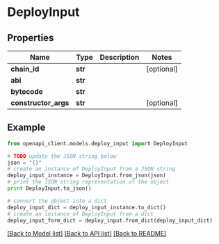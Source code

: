 # DeployInput


## Properties
Name | Type | Description | Notes
------------ | ------------- | ------------- | -------------
**chain_id** | **str** |  | [optional] 
**abi** | **str** |  | 
**bytecode** | **str** |  | 
**constructor_args** | **str** |  | [optional] 

## Example

```python
from openapi_client.models.deploy_input import DeployInput

# TODO update the JSON string below
json = "{}"
# create an instance of DeployInput from a JSON string
deploy_input_instance = DeployInput.from_json(json)
# print the JSON string representation of the object
print DeployInput.to_json()

# convert the object into a dict
deploy_input_dict = deploy_input_instance.to_dict()
# create an instance of DeployInput from a dict
deploy_input_form_dict = deploy_input.from_dict(deploy_input_dict)
```
[[Back to Model list]](../README.md#documentation-for-models) [[Back to API list]](../README.md#documentation-for-api-endpoints) [[Back to README]](../README.md)


